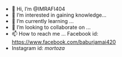- 👋 Hi, I’m @IMRAFI404
- 👀 I’m interested in gaining knowledge...
- 🌱 I’m currently learning ...
- 💞️ I’m looking to collaborate on ...
- 📫 How to reach me ...
Facebook id: https://www.facebook.com/baburjamai420
- Instagram id: _mortoza_

<!---
IMRAFI404/IMRAFI404 is a ✨ special ✨ repository because its `README.md` (this file) appears on your GitHub profile.
You can click the Preview link to take a look at your changes.
--->

